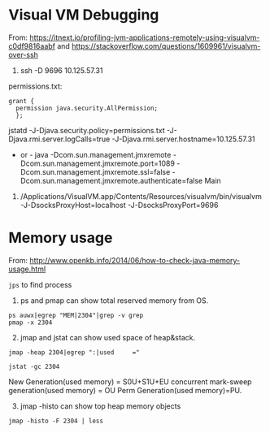 # Visual VM Debugging

From: https://itnext.io/profiling-jvm-applications-remotely-using-visualvm-c0df9816aabf and https://stackoverflow.com/questions/1609961/visualvm-over-ssh
1. ssh -D 9696 10.125.57.31

  permissions.txt:
  ```
  grant {
    permission java.security.AllPermission;
    };
  ```
  jstatd -J-Djava.security.policy=permissions.txt -J-Djava.rmi.server.logCalls=true -J-Djava.rmi.server.hostname=10.125.57.31
  - or -
  java -Dcom.sun.management.jmxremote -Dcom.sun.management.jmxremote.port=1089 -Dcom.sun.management.jmxremote.ssl=false -Dcom.sun.management.jmxremote.authenticate=false Main

1. /Applications/VisualVM.app/Contents/Resources/visualvm/bin/visualvm -J-DsocksProxyHost=localhost -J-DsocksProxyPort=9696

# Memory usage

From: http://www.openkb.info/2014/06/how-to-check-java-memory-usage.html

`jps` to find process

1. ps and pmap can show total reserved memory from OS.
```
ps auwx|egrep "MEM|2304"|grep -v grep
pmap -x 2304
```

2. jmap and jstat can show used space of heap&stack.
```
jmap -heap 2304|egrep ":|used     ="
```

```
jstat -gc 2304
```
New Generation(used memory) = S0U+S1U+EU
concurrent mark-sweep generation(used memory) = OU
Perm Generation(used memory)=PU.

3. jmap -histo can show top heap memory objects
```
jmap -histo -F 2304 | less
```

